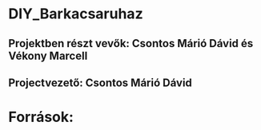# DIY_Barkacsaruhaz

## Projektben részt vevők: Csontos Márió Dávid és Vékony Marcell
## Projectvezető: Csontos Márió Dávid
#
# Források: